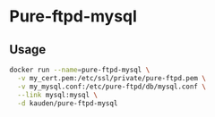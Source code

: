 # Pure-ftpd-mysql

## Usage

```bash
docker run --name=pure-ftpd-mysql \
  -v my_cert.pem:/etc/ssl/private/pure-ftpd.pem \
  -v my_mysql.conf:/etc/pure-ftpd/db/mysql.conf \
  --link mysql:mysql \
  -d kauden/pure-ftpd-mysql
```
